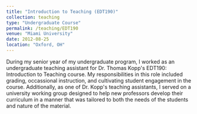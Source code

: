 ```yaml
---
title: "Introduction to Teaching (EDT190)"
collection: teaching
type: "Undergraduate Course"
permalink: /teaching/EDT190
venue: "Miami University"
date: 2012-08-25
location: "Oxford, OH"
---
```


During my senior year of my undergraduate program, I worked as an undergraduate teaching assistant for Dr. Thomas Kopp's EDT190: Introduction to Teaching course.  My responsibilities in this role included grading, occassional instruction, and cultivating student engagement in the course.  Additionally, as one of Dr. Kopp's teaching assistants, I served on a university working group designed to help new professors develop their curriculum in a manner that was tailored to both the needs of the students and nature of the material.

